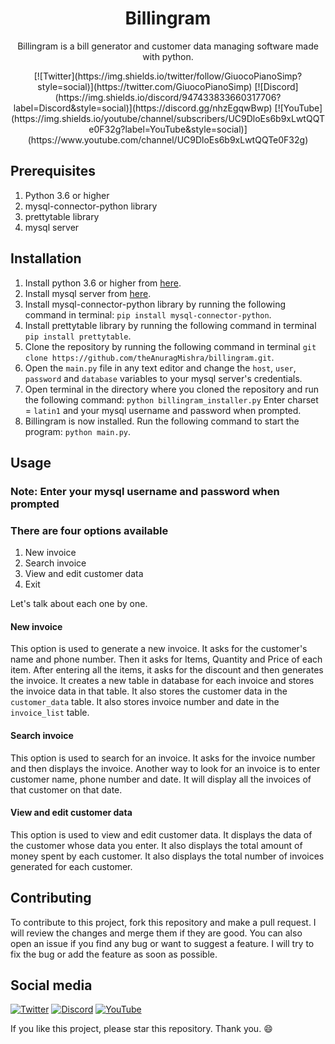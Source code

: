 <div align=center><h1>Billingram</h1>
<p>
Billingram is a bill generator and customer data managing software made with python.
</p>
[![Twitter](https://img.shields.io/twitter/follow/GiuocoPianoSimp?style=social)](https://twitter.com/GiuocoPianoSimp)
[![Discord](https://img.shields.io/discord/947433833660317706?label=Discord&style=social)](https://discord.gg/nhzEgqwBwp)
[![YouTube](https://img.shields.io/youtube/channel/subscribers/UC9DloEs6b9xLwtQQTe0F32g?label=YouTube&style=social)](https://www.youtube.com/channel/UC9DloEs6b9xLwtQQTe0F32g)
</div>

## Prerequisites

1. Python 3.6 or higher
2. mysql-connector-python library
3. prettytable library
4. mysql server

## Installation

1. Install python 3.6 or higher from [here](https://www.python.org/downloads/).
2. Install mysql server from [here](https://dev.mysql.com/downloads/mysql/).
3. Install mysql-connector-python library by running the following command in terminal:
   `pip install mysql-connector-python`.
4. Install prettytable library by running the following command in terminal
   `pip install prettytable`.
5. Clone the repository by running the following command in terminal
   `git clone https://github.com/theAnuragMishra/billingram.git`.
6. Open the `main.py` file in any text editor and change the `host`, `user`, `password` and `database` variables to your mysql server's credentials.
7. Open terminal in the directory where you cloned the repository and run the following command:
   `python billingram_installer.py`
   Enter charset = `latin1` and your mysql username and password when prompted.
8. Billingram is now installed. Run the following command to start the program:
   `python main.py`.

## Usage

### Note: Enter your mysql username and password when prompted

### There are four options available

1. New invoice
2. Search invoice
3. View and edit customer data
4. Exit

Let's talk about each one by one.

#### New invoice

This option is used to generate a new invoice. It asks for the customer's name and phone number. Then it asks for Items, Quantity and Price of each item. After entering all the items, it asks for the discount and then generates the invoice.
It creates a new table in database for each invoice and stores the invoice data in that table. It also stores the customer data in the `customer_data` table. It also stores invoice number and date in the `invoice_list` table.

#### Search invoice

This option is used to search for an invoice. It asks for the invoice number and then displays the invoice.
Another way to look for an invoice is to enter customer name, phone number and date. It will display all the invoices of that customer on that date.

#### View and edit customer data

This option is used to view and edit customer data. It displays the data of the customer whose data you enter. It also displays the total amount of money spent by each customer. It also displays the total number of invoices generated for each customer.

## Contributing

To contribute to this project, fork this repository and make a pull request. I will review the changes and merge them if they are good. You can also open an issue if you find any bug or want to suggest a feature. I will try to fix the bug or add the feature as soon as possible.

## Social media

[![Twitter](https://img.shields.io/twitter/follow/GiuocoPianoSimp?style=social)](https://twitter.com/GiuocoPianoSimp)
[![Discord](https://img.shields.io/discord/947433833660317706?label=Discord&style=social)](https://discord.gg/nhzEgqwBwp)
[![YouTube](https://img.shields.io/youtube/channel/subscribers/UC9DloEs6b9xLwtQQTe0F32g?label=YouTube&style=social)](https://www.youtube.com/channel/UC9DloEs6b9xLwtQQTe0F32g)

If you like this project, please star this repository. Thank you. :smile:
